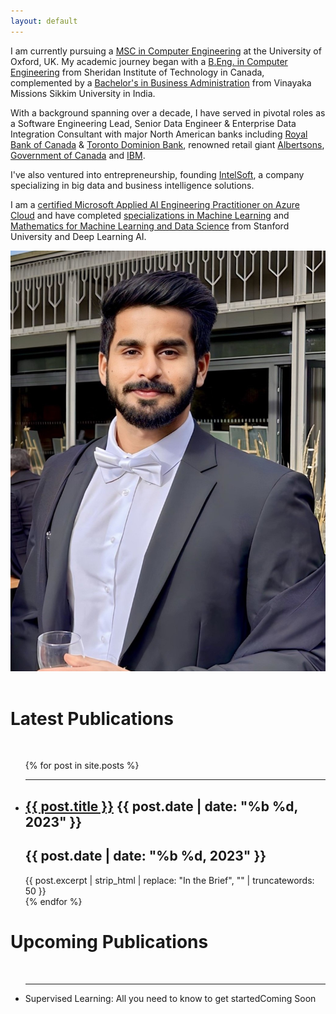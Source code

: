 ```yaml
---
layout: default
---
```


<head>
  <!-- Other head elements -->
  <link rel="stylesheet" href="https://cdnjs.cloudflare.com/ajax/libs/font-awesome/5.15.3/css/all.min.css">
    <link rel="stylesheet" type="text/css" href="{{ '/assets/style/main.css' | relative_url }}">
</head>

<body>
<div class="intro">
  <div class="text">
    <p class="academics-summary">
      I am currently pursuing a <a href="https://www.ox.ac.uk/admissions/graduate/courses/msc-software-engineering" target="_blank">MSC in Computer Engineering</a> at the University of Oxford, UK. My academic journey began with a <a href="https://www.sheridancollege.ca/en/about/faculties/applied-science-technology" target="_blank">B.Eng. in Computer Engineering</a> from Sheridan Institute of Technology in Canada, complemented by a <a href="https://www.vmsuniversity.in/course/bachelor-of-business-administration-bba/">Bachelor's in Business Administration</a> from Vinayaka Missions Sikkim University in India.
	</p>
<p class="work-summary">
With a background spanning over a decade, I have served in pivotal roles as a Software Engineering Lead, Senior Data Engineer & Enterprise Data Integration Consultant with major North American banks including <a href="https://www.rbccm.com/en/gib/technology.page" target="_blank">Royal Bank of Canada</a> & <a href="https://jobs.td.com/en-CA/job-opportunities/corporate/information-technology/" target="_blank">Toronto Dominion Bank</a>, renowned retail giant <a href="https://www.albertsons.com/">Albertsons</a>, <a href="https://www.canada.ca/en/employment-social-development/programs/benefits-delivery-modernization.html" target="_blank">Government of Canada</a> and <a href="https://www.ibm.com/ca-en" target="_blank">IBM</a>.
</p>
<p class="entrepreneurship-summary">
I've also ventured into entrepreneurship, founding <a href="https://intelsoft.ca/" target="_blank">IntelSoft</a>, a company specializing in big data and business intelligence solutions. </p>
<p class="learning-summary">
I am a <a href="https://learn.microsoft.com/api/credentials/share/en-us/GurpartapSingh-5490/69A18CDE02E48F54?sharingId=A4A35DC5E5B5F9F6" target="_blank">certified Microsoft Applied AI Engineering Practitioner on Azure Cloud</a> and have completed <a href="https://www.coursera.org/account/accomplishments/certificate/" target="_blank">specializations in Machine Learning</a> and <a href="https://coursera.org/share/667eb8e180ea744cc543269a96794b6e" target="_blank">Mathematics for Machine Learning and Data Science</a> from Stanford University and Deep Learning AI.
</p>

  </div>
	  <img class="profile-image" src="/assets/images/logo.jpg" alt="Your Picture">
	  
</div>
<br>

<div class="blog-posts">
  <!-- Latest Publications -->
  <h1 class="publications-title">Latest Publications</h1>

  <br>
  <ul> <!-- Remove list-style bullets -->
    {% for post in site.posts %}
      <li>
	  	<hr>
        <!--<img class="img-responsive" src="/assets/images/{{ post.name | remove: '.markdown' }}.jpg" alt="Image Description">-->
        <h2><a href="{{ post.url }}">{{ post.title }}</a> <span class="post-date">{{ post.date | date: "%b %d, 2023" }}</span></h2> <!-- Add post date -->
		<h2><span class="post-date-mob">{{ post.date | date: "%b %d, 2023" }}</span></h2>
        {{ post.excerpt | strip_html | replace: "In the Brief", "" | truncatewords: 50 }}
      </li>
    {% endfor %}
  </ul>
  
  <!-- Upcoming Publications -->
  <h1 class="publications-title">Upcoming Publications</h1>
  <br>
  <ul class="upcoming-publications-list">
    <li>	<hr>Supervised Learning: All you need to know to get started<span class="coming-soon-tag">Coming Soon</span></li>
  </ul>
</div>
</body>